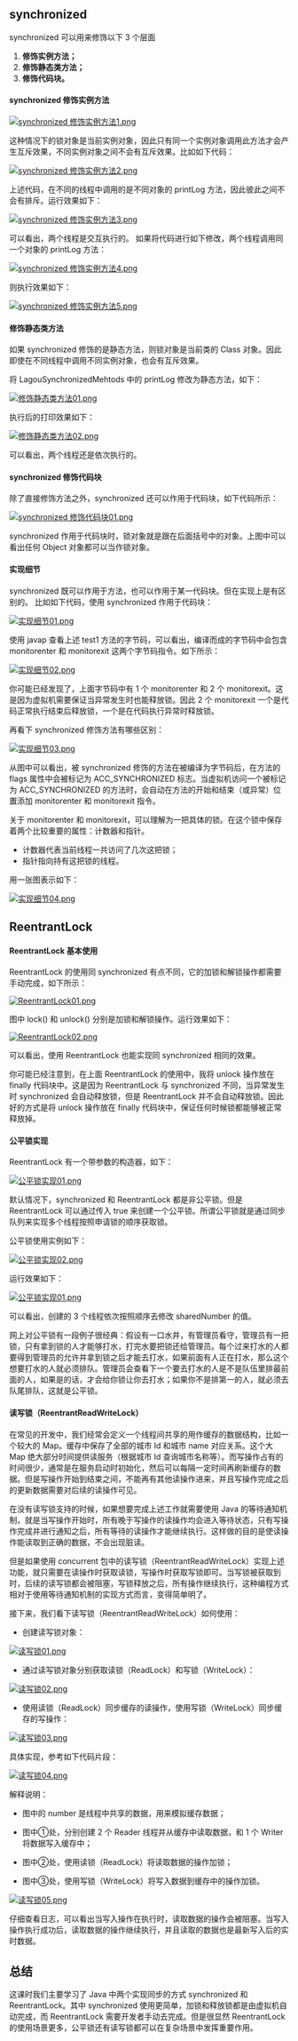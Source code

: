 ## synchronized

synchronized 可以用来修饰以下 3 个层面
1. **修饰实例方法；**
2. **修饰静态类方法；**
3. **修饰代码块。**

#### synchronized 修饰实例方法

[![synchronized 修饰实例方法1.png](https://z3.ax1x.com/2021/08/03/fPpYVS.png)](https://imgtu.com/i/fPpYVS)

这种情况下的锁对象是当前实例对象，因此只有同一个实例对象调用此方法才会产生互斥效果，不同实例对象之间不会有互斥效果。比如如下代码：

[![synchronized 修饰实例方法2.png](https://z3.ax1x.com/2021/08/03/fPpf2R.png)](https://imgtu.com/i/fPpf2R)

上述代码，在不同的线程中调用的是不同对象的 printLog 方法，因此彼此之间不会有排斥。运行效果如下：

[![synchronized 修饰实例方法3.png](https://z3.ax1x.com/2021/08/03/fPpjxI.png)](https://imgtu.com/i/fPpjxI)

可以看出，两个线程是交互执行的。
如果将代码进行如下修改，两个线程调用同一个对象的 printLog 方法：

[![synchronized 修饰实例方法4.png](https://z3.ax1x.com/2021/08/03/fP9kGj.png)](https://imgtu.com/i/fP9kGj)

则执行效果如下：

[![synchronized 修饰实例方法5.png](https://z3.ax1x.com/2021/08/03/fP93W9.png)](https://imgtu.com/i/fP93W9)

#### 修饰静态类方法

如果 synchronized 修饰的是静态方法，则锁对象是当前类的 Class 对象。因此即使在不同线程中调用不同实例对象，也会有互斥效果。

将 LagouSynchronizedMehtods 中的 printLog 修改为静态方法，如下：

[![修饰静态类方法01.png](https://z3.ax1x.com/2021/08/03/fP97yq.png)](https://imgtu.com/i/fP97yq)

执行后的打印效果如下：

[![修饰静态类方法02.png](https://z3.ax1x.com/2021/08/03/fPCVte.png)](https://imgtu.com/i/fPCVte)

可以看出，两个线程还是依次执行的。

#### synchronized 修饰代码块

除了直接修饰方法之外，synchronized 还可以作用于代码块，如下代码所示：

[![synchronized 修饰代码块01.png](https://z3.ax1x.com/2021/08/03/fPCIAO.png)](https://imgtu.com/i/fPCIAO)

synchronized 作用于代码块时，锁对象就是跟在后面括号中的对象。上图中可以看出任何 Object 对象都可以当作锁对象。

#### 实现细节

synchronized 既可以作用于方法，也可以作用于某一代码块。但在实现上是有区别的。 比如如下代码，使用 synchronized 作用于代码块：

[![实现细节01.png](https://z3.ax1x.com/2021/08/03/fPP0xA.png)](https://imgtu.com/i/fPP0xA)

使用 javap 查看上述 test1 方法的字节码，可以看出，编译而成的字节码中会包含 monitorenter 和 monitorexit 这两个字节码指令。如下所示：

[![实现细节02.png](https://z3.ax1x.com/2021/08/03/fPPXRJ.png)](https://imgtu.com/i/fPPXRJ)

你可能已经发现了，上面字节码中有 1 个 monitorenter 和 2 个 monitorexit。这是因为虚拟机需要保证当异常发生时也能释放锁。因此 2 个 monitorexit 一个是代码正常执行结束后释放锁，一个是在代码执行异常时释放锁。

再看下 synchronized 修饰方法有哪些区别：

[![实现细节03.png](https://z3.ax1x.com/2021/08/03/fPitLq.png)](https://imgtu.com/i/fPitLq)

从图中可以看出，被 synchronized 修饰的方法在被编译为字节码后，在方法的 flags 属性中会被标记为 ACC_SYNCHRONIZED 标志。当虚拟机访问一个被标记为 ACC_SYNCHRONIZED 的方法时，会自动在方法的开始和结束（或异常）位置添加 monitorenter 和 monitorexit 指令。

关于 monitorenter 和 monitorexit，可以理解为一把具体的锁。在这个锁中保存着两个比较重要的属性：计数器和指针。

+ 计数器代表当前线程一共访问了几次这把锁；
+ 指针指向持有这把锁的线程。

用一张图表示如下：

[![实现细节04.png](https://z3.ax1x.com/2021/08/03/fPFt9e.png)](https://imgtu.com/i/fPFt9e)

## ReentrantLock

#### ReentrantLock 基本使用

ReentrantLock 的使用同 synchronized 有点不同，它的加锁和解锁操作都需要手动完成，如下所示：

[![ReentrantLock01.png](https://z3.ax1x.com/2021/08/03/fPkbIf.png)](https://imgtu.com/i/fPkbIf)

图中 lock() 和 unlock() 分别是加锁和解锁操作。运行效果如下：

[![ReentrantLock02.png](https://z3.ax1x.com/2021/08/03/fPA1JO.png)](https://imgtu.com/i/fPA1JO)

可以看出，使用 ReentrantLock 也能实现同 synchronized 相同的效果。

你可能已经注意到，在上面 ReentrantLock 的使用中，我将 unlock 操作放在 finally 代码块中。这是因为 ReentrantLock 与 synchronized 不同，当异常发生时 synchronized 会自动释放锁，但是 ReentrantLock 并不会自动释放锁。因此好的方式是将 unlock 操作放在 finally 代码块中，保证任何时候锁都能够被正常释放掉。 

#### 公平锁实现

ReentrantLock 有一个带参数的构造器，如下：

[![公平锁实现01.png](https://z3.ax1x.com/2021/08/03/fPA4YT.png)](https://imgtu.com/i/fPA4YT)

默认情况下，synchronized 和 ReentrantLock 都是非公平锁。但是 ReentrantLock 可以通过传入 true 来创建一个公平锁。所谓公平锁就是通过同步队列来实现多个线程按照申请锁的顺序获取锁。

公平锁使用实例如下：

[![公平锁实现02.png](https://z3.ax1x.com/2021/08/03/fPEF0I.png)](https://imgtu.com/i/fPEF0I)

运行效果如下：

[![公平锁实现01.png](https://z3.ax1x.com/2021/08/03/fPEt9U.png)](https://imgtu.com/i/fPEt9U)

可以看出，创建的 3 个线程依次按照顺序去修改 sharedNumber 的值。

网上对公平锁有一段例子很经典：假设有一口水井，有管理员看守，管理员有一把锁，只有拿到锁的人才能够打水，打完水要把锁还给管理员。每个过来打水的人都要得到管理员的允许并拿到锁之后才能去打水，如果前面有人正在打水，那么这个想要打水的人就必须排队。管理员会查看下一个要去打水的人是不是队伍里排最前面的人，如果是的话，才会给你锁让你去打水；如果你不是排第一的人，就必须去队尾排队，这就是公平锁。

#### 读写锁（ReentrantReadWriteLock）

在常见的开发中，我们经常会定义一个线程间共享的用作缓存的数据结构，比如一个较大的 Map。缓存中保存了全部的城市 Id 和城市 name 对应关系。这个大 Map 绝大部分时间提供读服务（根据城市 Id 查询城市名称等）。而写操作占有的时间很少，通常是在服务启动时初始化，然后可以每隔一定时间再刷新缓存的数据。但是写操作开始到结束之间，不能再有其他读操作进来，并且写操作完成之后的更新数据需要对后续的读操作可见。

在没有读写锁支持的时候，如果想要完成上述工作就需要使用 Java 的等待通知机制，就是当写操作开始时，所有晚于写操作的读操作均会进入等待状态，只有写操作完成并进行通知之后，所有等待的读操作才能继续执行。这样做的目的是使读操作能读取到正确的数据，不会出现脏读。

但是如果使用 concurrent 包中的读写锁（ReentrantReadWriteLock）实现上述功能，就只需要在读操作时获取读锁，写操作时获取写锁即可。当写锁被获取到时，后续的读写锁都会被阻塞，写锁释放之后，所有操作继续执行，这种编程方式相对于使用等待通知机制的实现方式而言，变得简单明了。

接下来，我们看下读写锁（ReentrantReadWriteLock）如何使用：

+ 创建读写锁对象：

[![读写锁01.png](https://z3.ax1x.com/2021/08/03/fPE4HI.png)](https://imgtu.com/i/fPE4HI)

+ 通过读写锁对象分别获取读锁（ReadLock）和写锁（WriteLock）：

[![读写锁02.png](https://z3.ax1x.com/2021/08/03/fPVp5V.png)](https://imgtu.com/i/fPVp5V)

+ 使用读锁（ReadLock）同步缓存的读操作，使用写锁（WriteLock）同步缓存的写操作：

[![读写锁03.png](https://z3.ax1x.com/2021/08/03/fPVeV1.png)](https://imgtu.com/i/fPVeV1)

具体实现，参考如下代码片段：

[![读写锁04.png](https://z3.ax1x.com/2021/08/03/fPV8rd.png)](https://imgtu.com/i/fPV8rd)

解释说明：

+ 图中的 number 是线程中共享的数据，用来模拟缓存数据；

+ 图中①处，分别创建 2 个 Reader 线程并从缓存中读取数据，和 1 个 Writer 将数据写入缓存中；

+ 图中②处，使用读锁（ReadLock）将读取数据的操作加锁；

+ 图中③处，使用写锁（WriteLock）将写入数据到缓存中的操作加锁。

[![读写锁05.png](https://z3.ax1x.com/2021/08/03/fPMO74.png)](https://imgtu.com/i/fPMO74)

仔细查看日志，可以看出当写入操作在执行时，读取数据的操作会被阻塞。当写入操作执行成功后，读取数据的操作继续执行，并且读取的数据也是最新写入后的实时数据。

## 总结

这课时我们主要学习了 Java 中两个实现同步的方式 synchronized 和 ReentrantLock。其中 synchronized 使用更简单，加锁和释放锁都是由虚拟机自动完成，而 ReentrantLock 需要开发者手动去完成。但是很显然 ReentrantLock 的使用场景更多，公平锁还有读写锁都可以在复杂场景中发挥重要作用。















